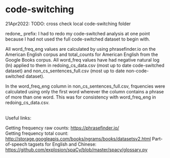 # code-switching 
21Apr2022: TODO: cross check local code-switching folder

redone_ prefix: I had to redo my code-switched analysis at one point because I had not used the full code-switched dataset to begin with. 

All word_freq_eng values are calculated by using phrasefinder.io on the American English corpus and total_counts for American English from the Google Books corpus.
All word_freq values have had negative natural log (ln) applied to them in redoing_cs_data.csv (most up to date code-switched dataset) and non_cs_sentences_full.csv (most up to date non-code-switched dataset). 

In the word_freq_eng column in non_cs_sentences_full.csv, frquencies were calculated using only the first word wherever the column contains a phrase of more than one word. This was for consistency with word_freq_eng in redoing_cs_data.csv. 

  \
Useful links:
  
Getting frequency raw counts: https://phrasefinder.io/ \
Getting frequency total count: http://storage.googleapis.com/books/ngrams/books/datasetsv2.html 
Part-of-speech tagsets for English and Chinese: https://github.com/explosion/spaCy/blob/master/spacy/glossary.py 
